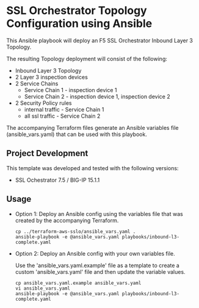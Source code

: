 # SSL Orchestrator Topology Configuration using Ansible

This Ansible playbook will deploy an F5 SSL Orchestrator Inbound Layer 3 Topology.

The resulting Topology deployment will consist of the following:

- Inbound Layer 3 Topology
- 2 Layer 3 inspection devices
- 2 Service Chains
  - Service Chain 1 - inspection device 1
  - Service Chain 2 - inspection device 1, inspection device 2
- 2 Security Policy rules
  - internal traffic - Service Chain 1
  - all ssl traffic - Service Chain 2


The accompanying Terraform files generate an Ansible variables file (ansible_vars.yaml) that can be used with this playbook. 


## Project Development ##

This template was developed and tested with the following versions:

- SSL Ochestrator 7.5 / BIG-IP 15.1.1


## Usage ##

- Option 1: Deploy an Ansible config using the variables file that was created by the accompanying Terraform.

  ```
  cp ../terraform-aws-sslo/ansible_vars.yaml .
  ansible-playbook -e @ansible_vars.yaml playbooks/inbound-l3-complete.yaml
  ```

- Option 2: Deploy an Ansible config with your own variables file.

  Use the 'ansible_vars.yaml.example' file as a template to create a custom 'ansible_vars.yaml' file and then update the variable values. 

  ```
  cp ansible_vars.yaml.example ansible_vars.yaml
  vi ansible_vars.yaml
  ansible-playbook -e @ansible_vars.yaml playbooks/inbound-l3-complete.yaml
  ```
